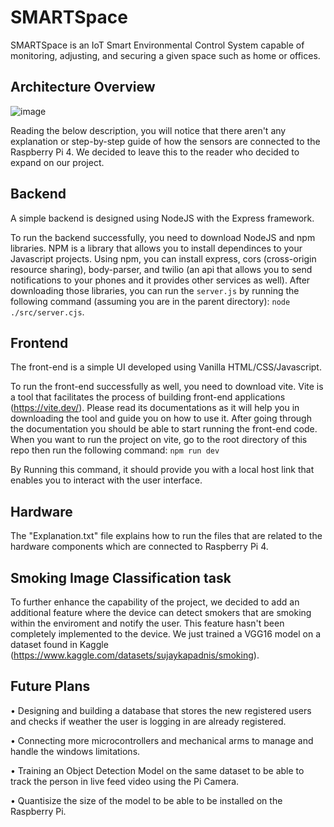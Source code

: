 # SMARTSpace
SMARTSpace is an IoT Smart Environmental Control System capable of monitoring, adjusting, and securing a given space such as home or offices. 

## Architecture Overview
![image](https://github.com/user-attachments/assets/de607e1f-fbe9-4e4e-bab7-df190ab1f0bc)

Reading the below description, you will notice that there aren't any explanation or step-by-step guide of how the sensors are connected to the Raspberry Pi 4. We decided to leave this to the reader who decided to expand on our project.

## Backend
A simple backend is designed using NodeJS with the Express framework.

To run the backend successfully, you need to download NodeJS and npm libraries. NPM is a library that allows you to install dependinces to your Javascript projects. Using npm, you can install express, cors (cross-origin resource sharing), body-parser, and twilio (an api that allows you to send notifications to your phones and it provides other services as well). After downloading those libraries, you can run the `server.js` by running the following command (assuming you are in the parent directory):
`node ./src/server.cjs`.

## Frontend
The front-end is a simple UI developed using Vanilla HTML/CSS/Javascript.

To run the front-end successfully as well, you need to download vite. Vite is a tool that facilitates the process of building front-end applications (https://vite.dev/). Please read its documentations as it will help you in downloading the tool and guide you on how to use it. After going through the documentation you should be able to start running the front-end code. When you want to run the project on vite, go to the root directory of this repo then run the following command:
`npm run dev`

By Running this command, it should provide you with a local host link that enables you to interact with the user interface.

## Hardware
The "Explanation.txt" file explains how to run the files that are related to the hardware components which are connected to Raspberry Pi 4.

## Smoking Image Classification task
To further enhance the capability of the project, we decided to add an additional feature where the device can detect smokers that are smoking within the enviroment and notify the user. This feature hasn't been completely implemented to the device. We just trained a VGG16 model on a dataset found in Kaggle (https://www.kaggle.com/datasets/sujaykapadnis/smoking).

## Future Plans
•	Designing and building a database that stores the new registered users and checks if weather the user is logging in are already registered.

•	Connecting more microcontrollers and mechanical arms to manage and handle the windows limitations.

•	Training an Object Detection Model on the same dataset to be able to track the person in live feed video using the Pi Camera.

•	Quantisize the size of the model to be able to be installed on the Raspberry Pi. 
